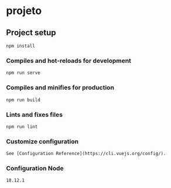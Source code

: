 # projeto

## Project setup
```
npm install
```

### Compiles and hot-reloads for development
```
npm run serve
```

### Compiles and minifies for production
```
npm run build
```

### Lints and fixes files
```
npm run lint
```

### Customize configuration
```
See [Configuration Reference](https://cli.vuejs.org/config/).
```

### Configuration Node
```
18.12.1
```
